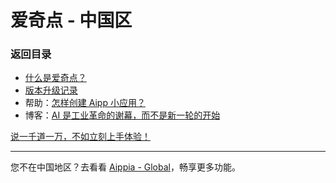 # 爱奇点 - 中国区

### 返回目录

- [什么是爱奇点？](./home.md)
- [版本升级记录](./news.md)
- 帮助：[怎样创建 Aipp 小应用？](./howto/create-aipp)
- 博客：[AI 是工业革命的谢幕，而不是新一轮的开始](.blog/AI是工业革命的谢幕)

[说一千道一万，不如立刻上手体验！](https://u.aippia.com)

---

您不在中国地区？去看看 [Aippia - Global](https://github.com/aippia/en/)，畅享更多功能。
